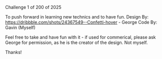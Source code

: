 Challenge 1 of 200 of 2025

To push forward in learning new technics and to have fun. 
Design By: https://dribbble.com/shots/24367549--Confetti-hover - George
Code By: Gavin (Myself)

Feel free to take and have fun with it - if used for commerical, please ask George for permission, as he is the creator of the design. Not myself.

Thanks!
